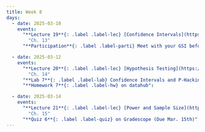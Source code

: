 ```yaml
---
title: Week 8
days:
  - date: 2025-03-10
    events:
      "**Lecture 19**{: .label .label-lec} [Confidence Intervals](https://ph142-ucb.github.io/sp25/src/lec/l19-confidence.pdf)[(recording)](https://bcourses.berkeley.edu/courses/1540322/pages/l19)":
        "Ch. 13"
      "**Participation**{: .label .label-parti} Meet with your GSI before submitting Part II ":      

  - date: 2025-03-12
    events:
      "**Lecture 20**{: .label .label-lec} [Hypothesis Testing](https://ph142-ucb.github.io/sp25/src/lec/l20-hypothesis.pdf)[(recording))(https://bcourses.berkeley.edu/courses/1540322/pages/lecture-20)":
        "Ch. 14"
      "**Lab 7**{: .label .label-lab} Confidence Intervals and P-Hacking (Due Mar. 15th)":
      "**Homework 7**{: .label .label-hw} on datahub":

  - date: 2025-03-14
    events:
      "**Lecture 21**{: .label .label-lec} [Power and Sample Size](https://ph142-ucb.github.io/sp25/src/lec/l21-power.pdf)[(recording)](https://bcourses.berkeley.edu/courses/1540322/pages/power)": 
        "Ch. 15"
      "**Quiz 6**{: .label .label-quiz} on Gradescope (Due Mar. 15th)":
---
```

